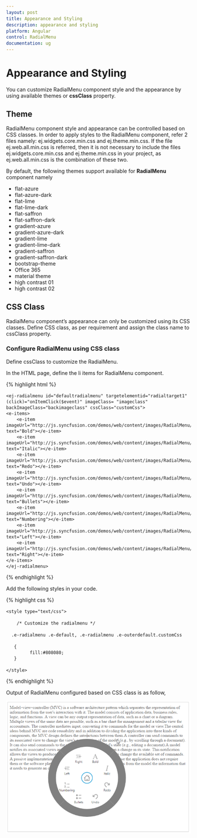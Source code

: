 ```yaml
---
layout: post
title: Appearance and Styling 
description: appearance and styling
platform: Angular
control: RadialMenu
documentation: ug
---
```


# Appearance and Styling

You can customize RadialMenu component style and the appearance by using available themes or **cssClass** property.

## Theme

RadialMenu component style and appearance can be controlled based on CSS classes. In order to apply styles to the RadialMenu component, refer 2 files namely: ej.widgets.core.min.css and ej.theme.min.css. If the file ej.web.all.min.css is referred, then it is not necessary to include the files ej.widgets.core.min.css and ej.theme.min.css in your project, as ej.web.all.min.css is the combination of these two.

By default, the following themes support available for **RadialMenu** component namely

* flat-azure
* flat-azure-dark
* flat-lime
* flat-lime-dark
* flat-saffron
* flat-saffron-dark
* gradient-azure
* gradient-azure-dark
* gradient-lime
* gradient-lime-dark
* gradient-saffron
* gradient-saffron-dark
* bootstrap-theme
* Office 365
* material theme
* high contrast 01
* high contrast 02


## CSS Class

RadialMenu component’s appearance can only be customized using its CSS classes. Define CSS class, as per requirement and assign the class name to cssClass property.

### Configure RadialMenu using CSS class

Define cssClass to customize the RadialMenu.

In the HTML page, define the li items for RadialMenu component.

{% highlight html %}

    <ej-radialmenu id="defaultradialmenu" targetelementid="radialtarget1" (click)="onItemClick($event)" imageClass= "imageclass" backImageClass="backimageclass" cssClass="customCss">
    <e-items>        
        <e-item imageUrl="http://js.syncfusion.com/demos/web/content/images/RadialMenu/fontsize.png" text="Bold"></e-item>
        <e-item imageUrl="http://js.syncfusion.com/demos/web/content/images/RadialMenu/f1.png" text="Italic"></e-item>              
        <e-item imageUrl="http://js.syncfusion.com/demos/web/content/images/RadialMenu/redo.png" text="Redo"></e-item>  
        <e-item imageUrl="http://js.syncfusion.com/demos/web/content/images/RadialMenu/undo.png" text="Undo"></e-item>     
        <e-item imageUrl="http://js.syncfusion.com/demos/web/content/images/RadialMenu/list.png" text="Bullets"></e-item>     
        <e-item imageUrl="http://js.syncfusion.com/demos/web/content/images/RadialMenu/l5.png" text="Numbering"></e-item>     
        <e-item imageUrl="http://js.syncfusion.com/demos/web/content/images/RadialMenu/a1.png" text="Left"></e-item>     
        <e-item imageUrl="http://js.syncfusion.com/demos/web/content/images/RadialMenu/a2.png" text="Right"></e-item>                       
    </e-items>
    </ej-radialmenu>

{% endhighlight %}

Add the following styles in your code.

{% highlight css %}

    <style type="text/css">

        /* Customize the radialmenu */

      .e-radialmenu .e-default, .e-radialmenu .e-outerdefault.customCss 

       {
             fill:#808080;
       } 

    </style>

{% endhighlight %}

Output of RadialMenu configured based on CSS class is as follow,

![](apperance-and-styling-images\appearance-and-styling_img1.png)


